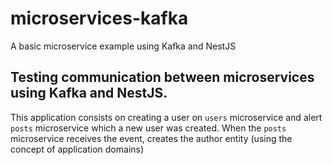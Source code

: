 # microservices-kafka
A basic microservice example using Kafka and NestJS

## Testing communication between microservices using Kafka and NestJS.

This application consists on creating a user on `users` microservice and alert `posts` microservice which a new user was created.
When the `posts` microservice receives the event, creates the author entity (using the concept of application domains)
